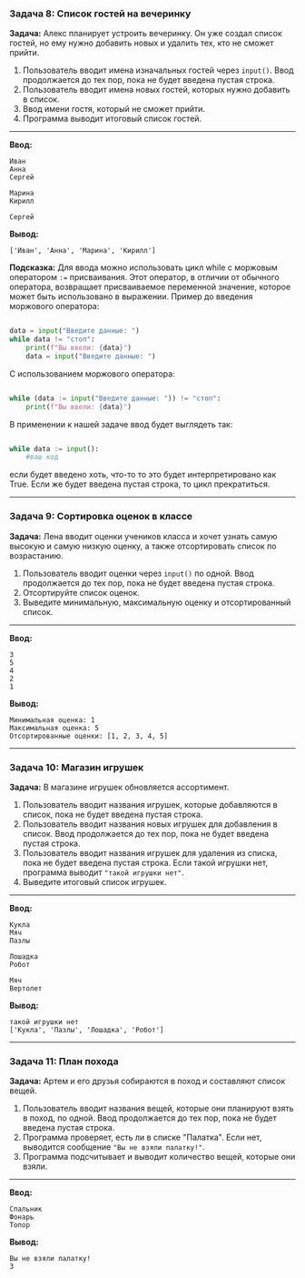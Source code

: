 ### Задача 8: Список гостей на вечеринку

**Задача:** Алекс планирует устроить вечеринку. Он уже создал список гостей, но ему нужно добавить новых и удалить тех, кто не сможет прийти. 

1. Пользователь вводит имена изначальных гостей через `input()`. Ввод продолжается до тех пор, пока не будет введена пустая строка.
2. Пользователь вводит имена новых гостей, которых нужно добавить в список.
3. Ввод имени гостя, который не сможет прийти.
4. Программа выводит итоговый список гостей.

-----
**Ввод:**

```terminal
Иван
Анна
Сергей

Марина
Кирилл

Сергей
```

**Вывод:**

```terminal
['Иван', 'Анна', 'Марина', 'Кирилл']
```

**Подсказка:** 
Для ввода можно использовать цикл while с моржовым оператором `:=` присваивания. Этот оператор, в отличии от обычного оператора, возвращает присваиваемое переменной значение, которое может быть использовано в выражении.
Пример до введения моржового оператора:

```python

data = input("Введите данные: ")
while data != "стоп":
    print(f"Вы ввели: {data}")
    data = input("Введите данные: ")
```
С использованием моржового оператора:

```python

while (data := input("Введите данные: ")) != "стоп":
    print(f"Вы ввели: {data}")
```

В применении к нашей задаче ввод будет выглядеть так:
```python

while data := input():
    #ваш код
```
если будет введено хоть, что-то то это будет интерпретировано как True. Если же будет введена пустая строка, то цикл прекратиться.

---

### Задача 9: Сортировка оценок в классе

**Задача:** Лена вводит оценки учеников класса и хочет узнать самую высокую и самую низкую оценку, а также отсортировать список по возрастанию.

1. Пользователь вводит оценки через `input()` по одной. Ввод продолжается до тех пор, пока не будет введена пустая строка.
2. Отсортируйте список оценок.
3. Выведите минимальную, максимальную оценку и отсортированный список.

-----
**Ввод:**

```terminal
3
5
4
2
1

```

**Вывод:**

```terminal
Минимальная оценка: 1
Максимальная оценка: 5
Отсортированные оценки: [1, 2, 3, 4, 5]
```

---

### Задача 10: Магазин игрушек

**Задача:** В магазине игрушек обновляется ассортимент.

1. Пользователь вводит названия игрушек, которые добавляются в список, пока не будет введена пустая строка.
2. Пользователь вводит названия новых игрушек для добавления в список. Ввод продолжается до тех пор, пока не будет введена пустая строка.
3. Пользователь вводит названия игрушек для удаления из списка, пока не будет введена пустая строка. Если такой игрушки нет, программа выводит `"такой игрушки нет"`.
4. Выведите итоговый список игрушек.

-----
**Ввод:**

```terminal
Кукла
Мяч
Пазлы

Лошадка
Робот

Мяч
Вертолет
```

**Вывод:**

```terminal
такой игрушки нет
['Кукла', 'Пазлы', 'Лошадка', 'Робот']
```

---

### Задача 11: План похода

**Задача:** Артем и его друзья собираются в поход и составляют список вещей.

1. Пользователь вводит названия вещей, которые они планируют взять в поход, по одной. Ввод продолжается до тех пор, пока не будет введена пустая строка.
2. Программа проверяет, есть ли в списке "Палатка". Если нет, выводится сообщение `"Вы не взяли палатку!"`.
3. Программа подсчитывает и выводит количество вещей, которые они взяли.

-----
**Ввод:**

```terminal
Спальник
Фонарь
Топор

```

**Вывод:**

```terminal
Вы не взяли палатку!
3
```
